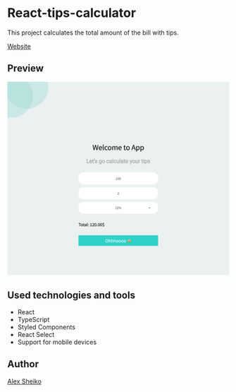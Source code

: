 # React-tips-calculator

This project calculates the total amount of the bill with tips.

[Website](https://alex-sheiko.github.io/react-tips-calculator/)

## Preview

![Image](https://github.com/Alex-Sheiko/react-tips-calculator/blob/gh-pages/preview/preview.jpg)

## Used technologies and tools

- React
- TypeScript
- Styled Components
- React Select
- Support for mobile devices

## Author

[Alex Sheiko](https://github.com/Alex-Sheiko)
